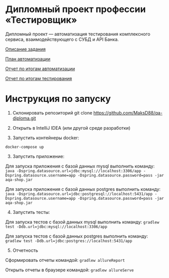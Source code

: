 # Дипломный проект профессии «Тестировщик»
Дипломный проект — автоматизация тестирования комплексного сервиса, взаимодействующего с СУБД и API Банка.

[Описание задания](https://github.com/netology-code/qa-diploma)

[План автоматизации](https://github.com/MaksD88/qa-diploma/blob/main/Test-plan.md)

[Отчет по итогам автоматизации](https://github.com/MaksD88/qa-diploma/blob/main/Automation%20report.md)

[Отчет по итогам тестирования](https://github.com/MaksD88/qa-diploma/blob/main/Report.md)


# Инструкция по запуску

1) Склонировать репозиторий
   git clone https://github.com/MaksD88/qa-diploma.git

2) Открыть в IntelliJ IDEA (или другой среде разработки)

3) Запустить контейнеры docker:

`docker-compose up`

3) Запустить приложение:

Для запуска приложения с базой данных mysql выполнить команду:
`java -Dspring.datasource.url=jdbc:mysql://localhost:3306/app -Dspring.datasource.username=app -Dspring.datasource.password=pass -jar aqa-shop.jar`

Для запуска приложения с базой данных postgres выполнить команду:
` java -Dspring.datasource.url=jdbc:postgresql://localhost:5431/app -Dspring.datasource.username=app -Dspring.datasource.password=pass -jar aqa-shop.jar
`

4) Запустить тесты:

Для запуска тестов с базой данных mysql выполнить команду:
`gradlew test -Ddb.url=jdbc:mysql://localhost:3306/app`

Для запуска тестов с базой данных postgres выполнить команду:
`gradlew test -Ddb.url=jdbc:postgres://localhost:5431/app`

5) Отчетность

Сформировать отчеты командой:
`gradlew allureReport`

Открыть отчеты в браузере командой:
`gradlew allureServe`

